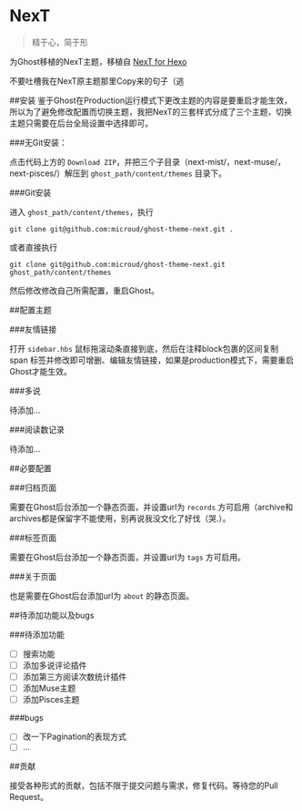 # NexT
> 精于心，简于形

为Ghost移植的NexT主题，移植自 [NexT for Hexo](https://github.com/iissnan/hexo-theme-next)

不要吐槽我在NexT原主题那里Copy来的句子（逃

##安装
鉴于Ghost在Production运行模式下更改主题的内容是要重启才能生效，所以为了避免修改配置而切换主题，我把NexT的三套样式分成了三个主题，切换主题只需要在后台全局设置中选择即可。

###无Git安装：

点击代码上方的 `Download ZIP`，并把三个子目录（next-mist/，next-muse/，next-pisces/）解压到 `ghost_path/content/themes` 目录下。

###Git安装

进入 `ghost_path/content/themes`，执行

	git clone git@github.com:microud/ghost-theme-next.git .

或者直接执行

	git clone git@github.com:microud/ghost-theme-next.git ghost_path/content/themes
	
然后修改修改自己所需配置，重启Ghost。

##配置主题

###友情链接

打开 `sidebar.hbs` 鼠标拖滚动条直接到底，然后在注释block包裹的区间复制 span 标签并修改即可增删、编辑友情链接，如果是production模式下，需要重启Ghost才能生效。

###多说

待添加...

###阅读数记录

待添加...

##必要配置

###归档页面

需要在Ghost后台添加一个静态页面，并设置url为 `records` 方可启用（archive和archives都是保留字不能使用，别再说我没文化了好伐（哭.）。

###标签页面

需要在Ghost后台添加一个静态页面，并设置url为 `tags` 方可启用。

###关于页面

也是需要在Ghost后台添加url为 `about` 的静态页面。

##待添加功能以及bugs

###待添加功能

- [ ] 搜索功能
- [ ] 添加多说评论插件
- [ ] 添加第三方阅读次数统计插件
- [ ] 添加Muse主题
- [ ] 添加Pisces主题

###bugs

- [ ] 改一下Pagination的表现方式
- [ ] ...

##贡献

接受各种形式的贡献，包括不限于提交问题与需求，修复代码。等待您的Pull Request。

